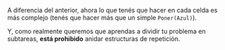 A diferencia del anterior, ahora lo que tenés que hacer en cada celda es más complejo (tenés que hacer más que un simple `Poner(Azul)`). 

Y, como realmente queremos que aprendas a dividir tu problema en subtareas, **está prohibido** anidar estructuras de repetición.